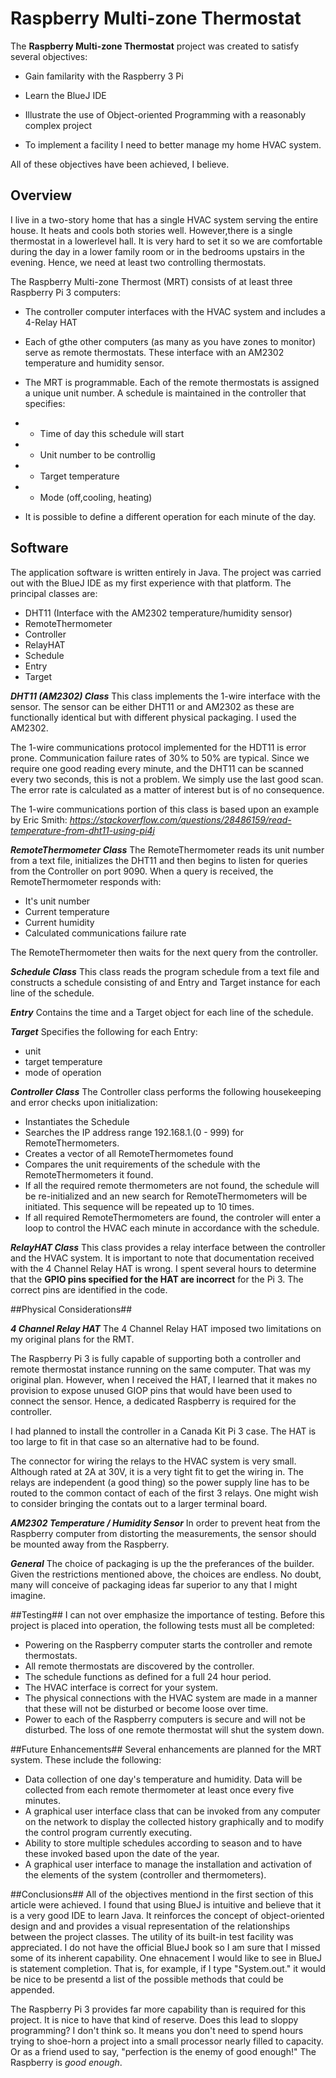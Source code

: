 # Raspberry Multi-zone Thermostat

The **Raspberry Multi-zone Thermostat** project was created to satisfy several objectives:

- Gain familarity with the Raspberry 3 Pi

- Learn the BlueJ IDE

- Illustrate the use of Object-oriented Programming with a reasonably complex project
- To implement a facility I need  to better manage my home HVAC system.

All of these objectives have been achieved, I believe.

## Overview

I live in a two-story home that has a single HVAC system serving the entire house. It heats and cools both stories well.  However,there is a single thermostat in a lowerlevel hall. It is very hard to set it so we are comfortable during the day in a lower family room or in the bedrooms upstairs in the evening.  Hence, we need at least two controlling thermostats.

The Raspberry Multi-zone Thermost (MRT) consists of at least three Raspberry Pi 3 computers:

- The controller computer interfaces with the HVAC system and includes a 4-Relay HAT

- Each of gthe other computers (as many as you have zones to monitor) serve as remote thermostats. These interface with an AM2302 temperature and humidity sensor.

- The MRT is programmable.  Each of the remote thermostats is assigned a unique unit number.  A schedule is maintained in the controller that specifies:
- - Time of day this schedule will start
- - Unit number to be controllig
- - Target temperature
- - Mode (off,cooling, heating)
- It is possible to define a different operation for each minute of the day.

## Software
The application software is written entirely in Java. The project was carried out with the BlueJ IDE as my first experience with that platform.  The principal classes are:

- DHT11 (Interface with the AM2302 temperature/humidity sensor)
- RemoteThermometer
- Controller
- RelayHAT
- Schedule
- Entry
- Target

***DHT11 (AM2302) Class***
This class implements the 1-wire interface with the sensor. The sensor can be either DHT11 or and AM2302 as these are functionally identical but with different physical packaging.  I used the AM2302.

The 1-wire communications protocol implemented for the HDT11 is error prone. Communication failure rates of 30% to 50% are typical.  Since we require one good reading every minute, and the DHT11 can be scanned every two seconds, this is not a problem.  We simply use the last good scan.  The error rate is calculated as a matter of interest but is of no consequence.

The 1-wire communications portion of this class is based upon an example by Eric Smith: *https://stackoverflow.com/questions/28486159/read-temperature-from-dht11-using-pi4j*

***RemoteThermometer Class***
The RemoteThermometer reads its unit number from a text file, initializes the DHT11 and then begins to listen for queries from the Controller on port 9090.  When a query is received, the RemoteThermometer responds with: 

- It's unit number
- Current temperature
- Current humidity
- Calculated communications failure rate

The RemoteThermometer then waits for the next query from the controller.


***Schedule Class***
This class reads the program schedule from a text file and constructs a schedule consisting of and Entry and Target instance for each line of the schedule.

***Entry***
Contains the time and a Target object for each line of the schedule.

***Target***
Specifies the following for each Entry:

- unit
- target temperature
- mode of operation

***Controller Class***
The Controller class performs the following housekeeping and error checks upon initialization:

- Instantiates the Schedule
- Searches the IP address range 192.168.1.(0 - 999) for RemoteThermometers.
- Creates a vector of all RemoteThermometes found
- Compares the unit requirements of the schedule with the RemoteThermometers it found.  
- If all the required remote thermometers are not found, the schedule will be re-initialized and an new search for RemoteThermometers will be initiated.  This sequence will be repeated up to 10 times.
- If all required RemoteThermometers are found, the controler will enter a loop to control the HVAC each minute in accordance with the schedule.

***RelayHAT Class***
This class provides a relay interface between the controller and the HVAC system. It is important to note that documentation received with the 4 Channel Relay HAT is wrong. I spent several hours to determine that the **GPIO pins specified for the HAT are incorrect** for the Pi 3. The correct pins are identified in the code.

##Physical Considerations##

***4 Channel Relay HAT***
The 4 Channel Relay HAT imposed two limitations on my original plans for the RMT. 

The Raspberry Pi 3 is fully capable of supporting both a controller and remote thermostat instance running on the same computer. That was my original plan.  However, when I received  the HAT, I learned that it makes no provision to expose unused GIOP pins that would have been used to connect the sensor.  Hence, a dedicated Raspberry is required for the controller.

I had planned to install the controller in a Canada Kit Pi 3 case.  The HAT is too large to fit in that case so an alternative had to be found.

The connector for wiring the relays to the HVAC system is very small. Although rated at 2A at 30V, it is a very tight fit to get the wiring in.  The relays are independent (a good thing) so the power supply line has to be routed to the  common contact of each of the first 3 relays. One might wish to consider bringing the contats out to a larger terminal board.

***AM2302 Temperature / Humidity Sensor***
In order to prevent heat from the Raspberry computer from distorting the measurements, the sensor should be mounted away from the Raspberry.

***General***
The choice of packaging is up the the preferances of the builder. Given the restrictions mentioned above, the choices are endless. No doubt, many will conceive of packaging ideas far superior to any that I might imagine.

##Testing##
I can not over emphasize the importance of testing.  Before this project is placed into operation, the following tests must all be completed:

- Powering on the Raspberry computer starts the controller and remote thermostats.
- All remote thermostats are discovered by the controller.
- The schedule functions as defined for a full 24 hour period.
- The HVAC interface is correct for your system.
- The physical connections with the HVAC system are made in a manner that these will not be disturbed or become loose over time.
- Power to each of the Raspberry computers is secure and will not be disturbed.  The loss of one remote thermostat will shut the system down.

##Future Enhancements##
Several enhancements are planned for the MRT system. These include the following:

- Data collection of one day's temperature and humidity.  Data will be collected from each remote thermometer at least once every five minutes.
- A graphical user interface class that can be invoked from any computer on the network to display the collected history graphically and to modify the control program currently executing.
- Ability to store multiple schedules according to season and to have these invoked based upon the date of the year.
- A graphical user interface to manage the installation and activation of the elements of the system (controller and thermometers).

##Conclusions##
All of the objectives mentiond in the first section of this article were achieved. I found that using BlueJ is intuitive and believe that it is a very good IDE to learn Java.  It reinforces the concept of object-oriented design and and provides a visual representation of the relationships between the project classes. The utility of its built-in test facility was appreciated.  I do not  have the official BlueJ book so I am sure that I missed some of its inherent capability.  One ehnacement I would like to see in BlueJ is statement completion. That is, for example, if I type "System.out." it would be nice to be presentd a list of the possible methods that could be appended.

The Raspberry Pi 3 provides far more capability than is required for this project.  It is nice to have that kind of reserve. Does this lead to sloppy programming?  I don't think so. It means you don't need to spend hours trying to shoe-horn a project into a small processor nearly filled to capacity. Or as a friend used to say, "perfection is the enemy of good enough!"  The Raspberry is *good enough*.